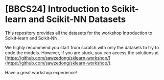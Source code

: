 # \[BBCS24\] Introduction to Scikit-learn and Scikit-NN Datasets

This repository provides all the datasets for the workshop Introduction to Scikit-learn and Scikit-NN.

We highly recommend you start from scratch with only the datasets to try to code the models. However, if you are stuck, you can access the solutions at [https://github.com/sawzedong/sklearn-workshop/](https://github.com/sawzedong/sklearn-workshop/).

Have a great workshop experience!
